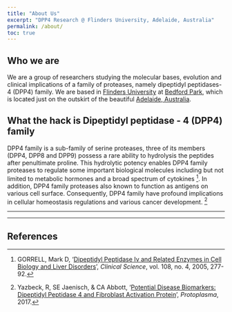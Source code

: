 ```yaml
---
title: "About Us"
excerpt: "DPP4 Research @ Flinders University, Adelaide, Australia"
permalink: /about/
toc: true
---
```


## Who we are
We are a group of researchers studying the molecular bases, evolution and clinical implications of a family of proteases, namely dipeptidyl peptidases-4 (DPP4) family.   We are based in [Flinders University](https://www.flinders.edu.au/) at [Bedford Park](https://www.google.com/maps/place/Bedford+Park+SA+5042/@-35.0223221,138.5595712,15z/data=!3m1!4b1!4m5!3m4!1s0x6ab0d0856500dee9:0x5033654628ea950!8m2!3d-35.021!4d138.568), which is located just on the outskirt of the beautiful [Adelaide, Australia](https://www.google.com/maps/place/Adelaide+SA/@-34.9265688,138.5894568,13.94z/data=!4m13!1m7!3m6!1s0x6ab735c7c526b33f:0x4033654628ec640!2sAdelaide+SA!3b1!8m2!3d-34.9284989!4d138.6007456!3m4!1s0x6ab735c7c526b33f:0x4033654628ec640!8m2!3d-34.9284989!4d138.6007456).  

## What the hack is Dipeptidyl peptidase - 4 (DPP4) family 
DPP4 family is a sub-family of serine proteases, three of its members (DPP4, DPP8 and DPP9) possess a rare ability to hydrolysis the peptides after penultimate proline. This hydrolytic potency enables DPP4 family proteases to regulate some important biological molecules including but not limited to metabolic hormones and a broad spectrum of cytokines [^1]. In addition, DPP4 family proteases also known to function as antigens on various cell surface. Consequently, DPP4 family have profound implications in cellular homeostasis regulations and various cancer development. [^2]

---
---
## __References__ <br>
[^1]: GORRELL, Mark D, ‘[Dipeptidyl Peptidase Iv and Related Enzymes in Cell Biology and Liver Disorders](https://www.ncbi.nlm.nih.gov/pubmed/15584901)’, _Clinical Science_, vol. 108, no. 4, 2005, 277-92.
[^2]: Yazbeck, R, SE Jaenisch, & CA Abbott, ‘[Potential Disease Biomarkers: Dipeptidyl Peptidase 4 and Fibroblast Activation Protein](https://www.ncbi.nlm.nih.gov/pubmed/28620698)’, _Protoplasma_, 2017. 
